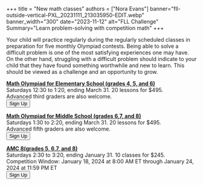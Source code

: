 +++
title = "New math classes"
authors = ["Nora Evans"]
banner="fll-outside-vertical-PXL_20231111_213035950-EDIT.webp"
banner_width="300"
date="2023-11-12"
alt="FLL Challenge"
Summary="Learn problem-solving with competition math"
+++

<div class="container">
    <div class="row">
        <div class="col">
        Your child will practice regularly during the regularly scheduled classes in preparation for five monthly Olympiad contests. Being able to solve a difficult problem is one of the most satisfying experiences one may have. On the other hand, struggling with a difficult problem should indicate to your child that they have found something worthwhile and new to learn. This should be viewed as a challenge and an opportunity to grow.
        </div>
    </div>
    <div class="row"> 
        <div class="col">
            <div class="container text-center">
                <div class="row">
                    <div class="col-sm">
                        <p><a href="/class/math/math-olympiad/"><b>Math Olympiad for Elementary School (grades 4,  5, and 6)</b></a><br>
                        Saturdays 12:30 to 1:20, ending March 31.  20 lessons for $495. <br>
                        Advanced third graders are also welcome.<br>
                        <a href="https://competition-math-grades-4-to-6.cheddarup.com" class="btn-small">
                        <button class="button-8" role="button">Sign Up</button></a>
                        </p>
                    </div>
                    <div class="col-sm">
                        <p><a href="/class/math/math-olympiad/"><b>Math Olympiad for Middle School (grades 6,7, and 8)</b></a><br>
                        Saturdays 1:30 to 2:20, ending March 31. 20 lessons for $495.<br>
                        Advanced fifth graders are also welcome.<br>
                        <a href="https://competition-math-grades-6-to-8.cheddarup.com" class="btn-small">
                        <button class="button-8" role="button">Sign Up</button></a>
                        </p>
                    </div>
                </div>
                <div class="row">
                    <div class="col-sm">
                        <p><a href="/class/math/amc-coach/"><b>AMC 8(grades 5, 6,7, and 8)</b></a><br>
                        Saturdays 2:30 to 3:20, ending January 31. 10 classes for $245.<br>
                        Competition Window: January 18, 2024 at 8:00 AM ET through January 24, 2024 at 11:59 PM ET<br>
                        <a href="https://competition-math-amc8.cheddarup.com" class="btn-small">
                        <button class="button-8" role="button">Sign Up</button></a></p>
                    </div>
                </div>
            </div>
        </div>
    </div>
</div>


